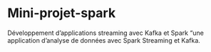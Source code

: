 # Mini-projet-spark
Développement d’applications streaming avec Kafka et Spark “une application d’analyse de données avec Spark Streaming et Kafka.
